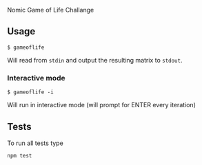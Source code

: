 Nomic Game of Life Challange

## Usage

```shell
$ gameoflife
```

Will read from `stdin` and output the resulting matrix to `stdout`.

### Interactive mode

```shell
$ gameoflife -i
```

Will run in interactive mode (will prompt for ENTER every iteration)

## Tests

To run all tests type

```shell
npm test
```
